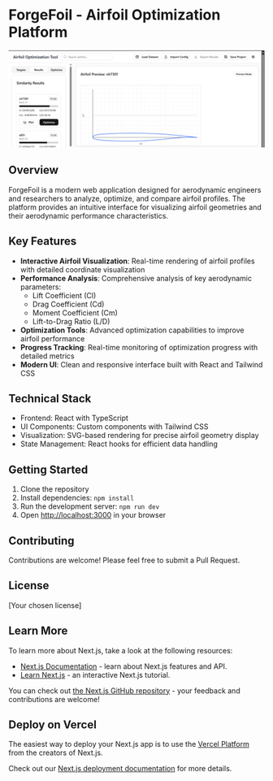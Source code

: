 # ForgeFoil - Airfoil Optimization Platform

![ForgeFoil Screenshot](./image.png)

## Overview
ForgeFoil is a modern web application designed for aerodynamic engineers and researchers to analyze, optimize, and compare airfoil profiles. The platform provides an intuitive interface for visualizing airfoil geometries and their aerodynamic performance characteristics.

## Key Features
- **Interactive Airfoil Visualization**: Real-time rendering of airfoil profiles with detailed coordinate visualization
- **Performance Analysis**: Comprehensive analysis of key aerodynamic parameters:
  - Lift Coefficient (Cl)
  - Drag Coefficient (Cd)
  - Moment Coefficient (Cm)
  - Lift-to-Drag Ratio (L/D)
- **Optimization Tools**: Advanced optimization capabilities to improve airfoil performance
- **Progress Tracking**: Real-time monitoring of optimization progress with detailed metrics
- **Modern UI**: Clean and responsive interface built with React and Tailwind CSS

## Technical Stack
- Frontend: React with TypeScript
- UI Components: Custom components with Tailwind CSS
- Visualization: SVG-based rendering for precise airfoil geometry display
- State Management: React hooks for efficient data handling

## Getting Started
1. Clone the repository
2. Install dependencies: `npm install`
3. Run the development server: `npm run dev`
4. Open [http://localhost:3000](http://localhost:3000) in your browser

## Contributing
Contributions are welcome! Please feel free to submit a Pull Request.

## License
[Your chosen license]

## Learn More

To learn more about Next.js, take a look at the following resources:

- [Next.js Documentation](https://nextjs.org/docs) - learn about Next.js features and API.
- [Learn Next.js](https://nextjs.org/learn) - an interactive Next.js tutorial.

You can check out [the Next.js GitHub repository](https://github.com/vercel/next.js) - your feedback and contributions are welcome!

## Deploy on Vercel

The easiest way to deploy your Next.js app is to use the [Vercel Platform](https://vercel.com/new?utm_medium=default-template&filter=next.js&utm_source=create-next-app&utm_campaign=create-next-app-readme) from the creators of Next.js.

Check out our [Next.js deployment documentation](https://nextjs.org/docs/app/building-your-application/deploying) for more details.
